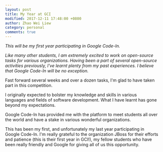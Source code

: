 ```yaml
---
layout: post
title: My Year at GCI
modified: 2017-12-11 17:48:00 +0800
author: Zhao Wei Liew
category: personal
comments: true
---
```


*This will be my first year participating in Google Code-In.*

*Like many other students, I am extremely excited to work on open-source tasks for various organizations. Having been a part of several open-source activities previously, I've learnt plenty from my past experiences. I believe that Google Code-In will be no exception.*

Fast forward several weeks and over a dozen tasks, I'm glad to have taken part in this competition.

I originally expected to bolster my knowledge and skills in various languages and fields of software development. What I have learnt has gone beyond my expectations.

Google Code-In has provided me with the platform to meet students all over the world and have a stake in various wonderful organizations.

This has been my first, and unfortunately my last year participating in Google Code-In. I'm really grateful to the organization JBoss for their efforts and patience (this is their first year in GCI!), my fellow students who have been really friendly and Google for giving all of us this opportunity.
